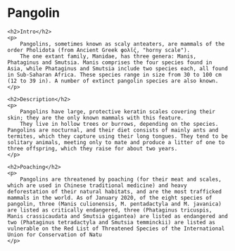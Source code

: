 <!--<!DOCTYPE html>-->
<html lang="en">
<head>
    <meta charset="UTF-8">
    <meta name="viewport" content="width=device-width, initial-scale=1.0">
    <title>Activity 1</title>
</head>
<body>
    <h1>Pangolin</h1>

    <h2>Intro</h2>
    <p>
        Pangolins, sometimes known as scaly anteaters, are mammals of the order Pholidota (from Ancient Greek φολῐ́ς, "horny scale"). 
		The one extant family, Manidae, has three genera: Manis, Phataginus and Smutsia. Manis comprises the four species found in Asia, while Phataginus and Smutsia include two species each, all found in Sub-Saharan Africa. These species range in size from 30 to 100 cm (12 to 39 in). A number of extinct pangolin species are also known.
    </p>

    <h2>Description</h2>
    <p>
        Pangolins have large, protective keratin scales covering their skin; they are the only known mammals with this feature. 
		They live in hollow trees or burrows, depending on the species. Pangolins are nocturnal, and their diet consists of mainly ants and termites, which they capture using their long tongues. They tend to be solitary animals, meeting only to mate and produce a litter of one to three offspring, which they raise for about two years.
    </p>

    <h2>Poaching</h2>
    <p>
        Pangolins are threatened by poaching (for their meat and scales, which are used in Chinese traditional medicine) and heavy deforestation of their natural habitats, and are the most trafficked mammals in the world. As of January 2020, of the eight species of pangolin, three (Manis culionensis, M. pentadactyla and M. javanica) are listed as critically endangered, three (Phataginus tricuspis, Manis crassicaudata and Smutsia gigantea) are listed as endangered and two (Phataginus tetradactyla and Smutsia temminckii) are listed as vulnerable on the Red List of Threatened Species of the International Union for Conservation of Natu
    </p>
</body>
</html>

